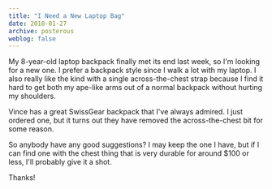 ```yaml
---
title: "I Need a New Laptop Bag"
date: 2010-01-27
archive: posterous
weblog: false
---
```


My 8-year-old laptop backpack finally met its end last week, so I'm looking for a new one. I prefer a backpack style since I walk a lot with my laptop. I also really like the kind with a single across-the-chest strap because I find it hard to get both my ape-like arms out of a normal backpack without hurting my shoulders.

Vince has a great SwissGear backpack that I've always admired. I just ordered one, but it turns out they have removed the across-the-chest bit for some reason.

So anybody have any good suggestions? I may keep the one I have, but if I can find one with the chest thing that is very durable for around $100 or less, I'll probably give it a shot.

Thanks!
